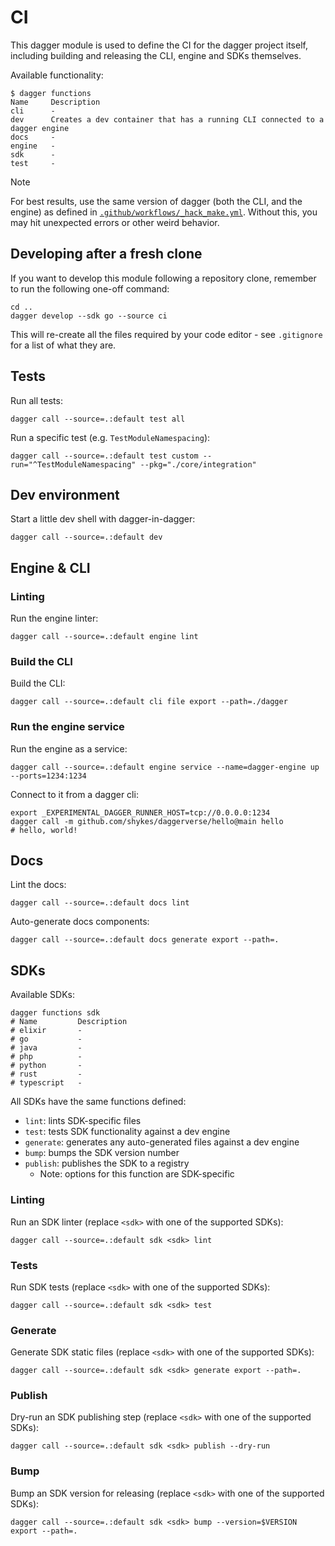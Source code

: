 # CI

This dagger module is used to define the CI for the dagger project itself,
including building and releasing the CLI, engine and SDKs themselves.

Available functionality:

    $ dagger functions
    Name     Description
    cli      -
    dev      Creates a dev container that has a running CLI connected to a dagger engine
    docs     -
    engine   -
    sdk      -
    test     -

> [!NOTE]
>
> For best results, use the same version of dagger (both the CLI, and the
> engine) as defined in [`.github/workflows/_hack_make.yml`](../.github/workflows/_hack_make.yml).
> Without this, you may hit unexpected errors or other weird behavior.

## Developing after a fresh clone

If you want to develop this module following a repository clone, remember to
run the following one-off command:

    cd ..
    dagger develop --sdk go --source ci

This will re-create all the files required by your code editor - see
`.gitignore` for a list of what they are.

## Tests

Run all tests:

    dagger call --source=.:default test all

Run a specific test (e.g. `TestModuleNamespacing`):

    dagger call --source=.:default test custom --run="^TestModuleNamespacing" --pkg="./core/integration"

## Dev environment

Start a little dev shell with dagger-in-dagger:

    dagger call --source=.:default dev

## Engine & CLI

### Linting

Run the engine linter:

    dagger call --source=.:default engine lint

### Build the CLI

Build the CLI:

    dagger call --source=.:default cli file export --path=./dagger

### Run the engine service

Run the engine as a service:

    dagger call --source=.:default engine service --name=dagger-engine up --ports=1234:1234

Connect to it from a dagger cli:

    export _EXPERIMENTAL_DAGGER_RUNNER_HOST=tcp://0.0.0.0:1234
    dagger call -m github.com/shykes/daggerverse/hello@main hello
    # hello, world!

## Docs

Lint the docs:

    dagger call --source=.:default docs lint

Auto-generate docs components:

    dagger call --source=.:default docs generate export --path=.

## SDKs

Available SDKs:

    dagger functions sdk
    # Name         Description
    # elixir       -
    # go           -
    # java         -
    # php          -
    # python       -
    # rust         -
    # typescript   -

All SDKs have the same functions defined:

- `lint`: lints SDK-specific files
- `test`: tests SDK functionality against a dev engine
- `generate`: generates any auto-generated files against a dev engine
- `bump`: bumps the SDK version number
- `publish`: publishes the SDK to a registry
    - Note: options for this function are SDK-specific

### Linting

Run an SDK linter (replace `<sdk>` with one of the supported SDKs):

    dagger call --source=.:default sdk <sdk> lint

### Tests

Run SDK tests (replace `<sdk>` with one of the supported SDKs):

    dagger call --source=.:default sdk <sdk> test

### Generate

Generate SDK static files (replace `<sdk>` with one of the supported SDKs):

    dagger call --source=.:default sdk <sdk> generate export --path=.

### Publish

Dry-run an SDK publishing step (replace `<sdk>` with one of the supported SDKs):

    dagger call --source=.:default sdk <sdk> publish --dry-run

### Bump

Bump an SDK version for releasing (replace `<sdk>` with one of the supported SDKs):

    dagger call --source=.:default sdk <sdk> bump --version=$VERSION export --path=.
